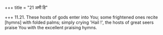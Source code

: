 +++
title = "21 अमी हि"

+++
11.21. These hosts of gods enter into You; some frightened ones recite
\[hymns\] with folded palms; simply crying 'Hail !', the hosts of great
seers praise You with the excellent praising hymns.
